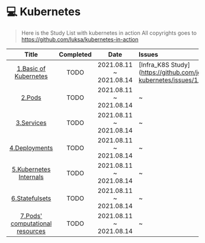 # 💻 Kubernetes

> Here is the Study List with kubernetes in action 
> All copyrights goes to https://github.com/luksa/kubernetes-in-action    

Title  | Completed | Date | Issues 
:-----:|:---------:|:----:|:------
[1.Basic of Kubernetes](https://github.com/jean1042/basic-kubernetes/blob/main/1.Basic_of_kubernetes.md) | TODO | 2021.08.11 ~ 2021.08.14 |[Infra_K8S Study](https://github.com/jean1042/basic-kubernetes/issues/1_ | 
[2.Pods](https://github.com/jean1042/basic-kubernetes/blob/main/2.Pods.md) | TODO | 2021.08.11 ~ 2021.08.14 | ~ | 
[3.Services](https://github.com/jean1042/basic-kubernetes/blob/main/3.Services.md) | TODO | 2021.08.11 ~ 2021.08.14 | ~ | 
[4.Deployments](https://github.com/jean1042/basic-kubernetes/blob/main/4.Deployments.md) | TODO | 2021.08.11 ~ 2021.08.14 | ~ | 
[5.Kubernetes Internals](https://github.com/jean1042/basic-kubernetes/blob/main/5.Kubernetes_internals.md) | TODO | 2021.08.11 ~ 2021.08.14 | ~ | 
[6.Statefulsets](https://github.com/jean1042/basic-kubernetes/blob/main/6.Statefulsets.md) | TODO | 2021.08.11 ~ 2021.08.14 | ~ | 
[7.Pods' computational resources](https://github.com/jean1042/basic-kubernetes/blob/main/7.Pods_computational_resources.md) | TODO | 2021.08.11 ~ 2021.08.14 | ~ | 




